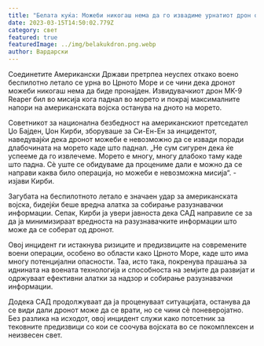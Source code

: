 ```yaml
---
title: "Белата куќа: Можеби никогаш нема да го извадиме урнатиот дрон од Црното Море"
date: 2023-03-15T14:50:02.779Z
category: свет
featured: true
featuredImage: ../img/belakukdron.png.webp
author: Вардарски
---
```


Соединетите Американски Држави претрпеа неуспех откако воено беспилотно летало се урна во Црното Море и се чини дека дронот можеби никогаш нема да биде пронајден. Извидувачкиот дрон MK-9 Reaper бил во мисија кога паднал во морето и покрај максималните напори на американската војска останува на дното на морето.

Советникот за национална безбедност на американскиот претседател Џо Бајден, Џон Кирби, зборуваше за Си-Ен-Ен за инцидентот, наведувајќи дека дронот можеби е невозможно да се извади поради длабочината на морето каде што паднал. „Не сум сигурен дека ќе успееме да го извлечеме. Морето е многу, многу длабоко таму каде што падна. Сè уште се обидуваме да процениме дали е можно да се направи каква било операција, но можеби е невозможна мисија“. - изјави Кирби.

Загубата на беспилотното летало е значаен удар за американската војска, бидејќи беше вредна алатка за собирање разузнавачки информации. Сепак, Кирби ја увери јавноста дека САД направиле се за да ја минимизираат вредноста на разузнавачките информации што може да се соберат од дронот.

Овој инцидент ги истакнува ризиците и предизвиците на современите воени операции, особено во области како Црното Море, каде што има многу потенцијални опасности. Таа, исто така, покренува прашања за иднината на воената технологија и способноста на земјите да развијат и одржуваат ефективни алатки за надзор и собирање разузнавачки информации.

Додека САД продолжуваат да ја проценуваат ситуацијата, останува да се види дали дронот може да се врати, но се чини сè поневеројатно. Без разлика на исходот, овој инцидент служи како потсетник за тековните предизвици со кои се соочува војската во се покомплексен и неизвесен свет.
